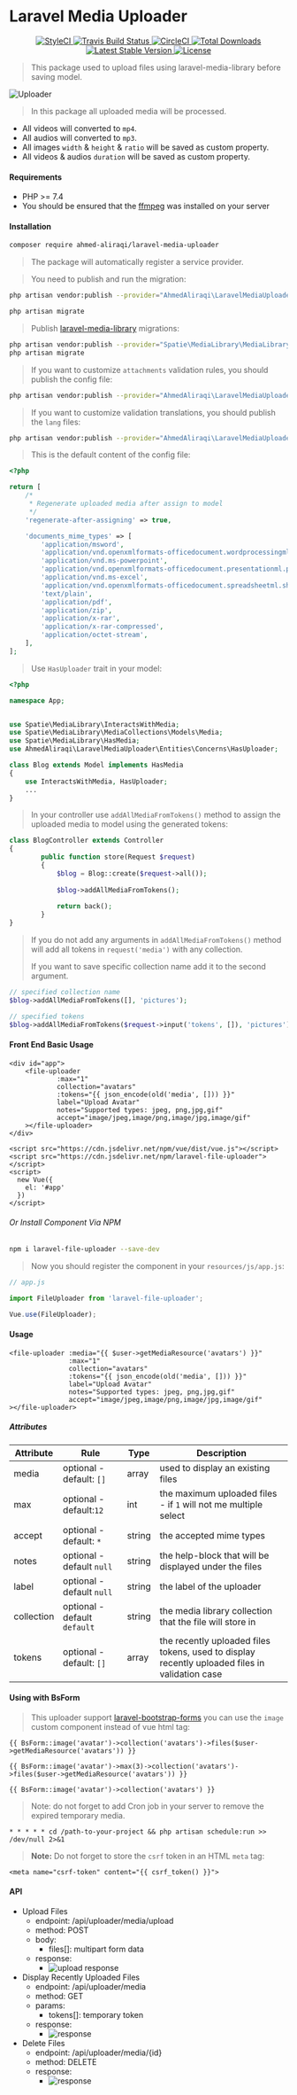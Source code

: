 # Laravel Media Uploader
<p align="center">
	<a href="https://github.styleci.io/repos/275045511">
	    <img src="https://github.styleci.io/repos/275045511/shield?style=flat" alt="StyleCI">
	</a>
	<a href="https://travis-ci.org/ahmed-aliraqi/laravel-media-uploader">
		<img src="https://travis-ci.org/ahmed-aliraqi/laravel-media-uploader.svg?branch=master" alt="Travis Build Status">
	</a>
	<a href="https://circleci.com/gh/ahmed-aliraqi/laravel-media-uploader">
		<img src="https://circleci.com/gh/ahmed-aliraqi/laravel-media-uploader.svg?style=svg" alt="CircleCI">
	</a>
	<a href="https://packagist.org/packages/ahmed-aliraqi/laravel-media-uploader">
		<img src="https://poser.pugx.org/ahmed-aliraqi/laravel-media-uploader/d/total.svg" alt="Total Downloads">
	</a>
	<a href="https://packagist.org/packages/ahmed-aliraqi/laravel-media-uploader">
		<img src="https://poser.pugx.org/ahmed-aliraqi/laravel-media-uploader/v/stable.svg" alt="Latest Stable Version">
	</a>
	<a href="https://packagist.org/packages/ahmed-aliraqi/laravel-media-uploader">
		<img src="https://poser.pugx.org/ahmed-aliraqi/laravel-media-uploader/license.svg" alt="License">
	</a>
</p>

> This package used to upload files using laravel-media-library before saving model.

![Uploader](https://i.imgur.com/zspIP0f.gif)

> In this package all uploaded media will be processed.
* All videos will converted to `mp4`.
* All audios will converted to `mp3`.
* All images `width` & `height` & `ratio` will be saved as custom property. 
* All videos & audios `duration` will be saved as custom property. 
#### Requirements
- PHP >= 7.4
- You should be ensured that the [ffmpeg](https://ffmpeg.org) was installed on your server

#### Installation
```bash
composer require ahmed-aliraqi/laravel-media-uploader
```
> The package will automatically register a service provider.
  
> You need to publish and run the migration:

```bash
php artisan vendor:publish --provider="AhmedAliraqi\LaravelMediaUploader\Providers\UploaderServiceProvider" --tag="migrations"

php artisan migrate
```
> Publish [laravel-media-library](https://github.com/spatie/laravel-medialibrary) migrations:

```bash
php artisan vendor:publish --provider="Spatie\MediaLibrary\MediaLibraryServiceProvider" --tag="migrations"
php artisan migrate
```

> If you want to customize `attachments` validation rules, you should publish the config file:

```bash
php artisan vendor:publish --provider="AhmedAliraqi\LaravelMediaUploader\Providers\UploaderServiceProvider" --tag="config"
```

> If you want to customize validation translations, you should publish the `lang` files:

```bash
php artisan vendor:publish --provider="AhmedAliraqi\LaravelMediaUploader\Providers\UploaderServiceProvider" --tag="uploader:translations"
```

> This is the default content of the config file:

```php
<?php

return [
    /*
     * Regenerate uploaded media after assign to model
     */
    'regenerate-after-assigning' => true,

    'documents_mime_types' => [
        'application/msword',
        'application/vnd.openxmlformats-officedocument.wordprocessingml.document', // .doc & .docx
        'application/vnd.ms-powerpoint',
        'application/vnd.openxmlformats-officedocument.presentationml.presentation', // .ppt & .pptx
        'application/vnd.ms-excel',
        'application/vnd.openxmlformats-officedocument.spreadsheetml.sheet', // .xls & .xlsx
        'text/plain',
        'application/pdf',
        'application/zip',
        'application/x-rar',
        'application/x-rar-compressed',
        'application/octet-stream',
    ],
];
```

> Use `HasUploader` trait in your model:

```php
<?php

namespace App;


use Spatie\MediaLibrary\InteractsWithMedia;
use Spatie\MediaLibrary\MediaCollections\Models\Media;
use Spatie\MediaLibrary\HasMedia;
use AhmedAliraqi\LaravelMediaUploader\Entities\Concerns\HasUploader;

class Blog extends Model implements HasMedia
{
    use InteractsWithMedia, HasUploader;
    ...
}
```
> In your controller use `addAllMediaFromTokens()` method to assign the uploaded media to model using the generated tokens:

```php
class BlogController extends Controller
{
        public function store(Request $request)
        {
            $blog = Blog::create($request->all());
            
            $blog->addAllMediaFromTokens();
    
            return back();
        }
}
``` 
> If you do not add any arguments in `addAllMediaFromTokens()` method will add all tokens in `request('media')` with any collection.
>
>If you want to save specific collection name add it to the second argument.
```php
// specified collection name
$blog->addAllMediaFromTokens([], 'pictures');

// specified tokens
$blog->addAllMediaFromTokens($request->input('tokens', []), 'pictures');
```

#### Front End Basic Usage
```blade
<div id="app">
    <file-uploader
            :max="1"
            collection="avatars"
            :tokens="{{ json_encode(old('media', [])) }}"
            label="Upload Avatar"
            notes="Supported types: jpeg, png,jpg,gif"
            accept="image/jpeg,image/png,image/jpg,image/gif"
    ></file-uploader>
</div>

<script src="https://cdn.jsdelivr.net/npm/vue/dist/vue.js"></script>
<script src="https://cdn.jsdelivr.net/npm/laravel-file-uploader"></script>
<script>
  new Vue({
    el: '#app'
  })
</script>
```
###### Or Install Component Via NPM

```bash
npm i laravel-file-uploader --save-dev
``` 
> Now you should register the component in your `resources/js/app.js`:

```js
// app.js

import FileUploader from 'laravel-file-uploader';

Vue.use(FileUploader);
```

#### Usage
```blade
<file-uploader :media="{{ $user->getMediaResource('avatars') }}"
               :max="1"
               collection="avatars"
               :tokens="{{ json_encode(old('media', [])) }}"
               label="Upload Avatar"
               notes="Supported types: jpeg, png,jpg,gif"
               accept="image/jpeg,image/png,image/jpg,image/gif"
></file-uploader>
```
##### Attributes
| Attribute |Rule | Type  |Description |
|--|--|--|--|
| media | optional - default: `[]`  |array | used to display an existing files  |
| max|optional - default:`12`| int| the maximum uploaded files - if `1` will not me multiple select|
|accept| optional - default: `*`| string| the accepted mime types|
|notes| optional - default `null`| string| the help-block that will be displayed under the files|
|label| optional - default `null`| string| the label of the uploader|
|collection| optional - default `default`|string| the media library collection that the file will store in|
|tokens| optional - default: `[]`|array|the recently uploaded files tokens, used to display recently uploaded files in validation case|

#### Using with BsForm
> This uploader support [laravel-bootstrap-forms](https://github.com/laraeast/laravel-bootstrap-forms) you can use the `image` custom component instead of vue html tag:

```blade
{{ BsForm::image('avatar')->collection('avatars')->files($user->getMediaResource('avatars')) }}
```
```blade
{{ BsForm::image('avatar')->max(3)->collection('avatars')->files($user->getMediaResource('avatars')) }}
```
```blade
{{ BsForm::image('avatar')->collection('avatars') }}
```

> Note: do not forget to add Cron job in your server to remove the expired temporary media.

```
* * * * * cd /path-to-your-project && php artisan schedule:run >> /dev/null 2>&1
```
> **Note:**
> Do not forget to store the `csrf` token in an HTML `meta` tag:
```blade
<meta name="csrf-token" content="{{ csrf_token() }}">
```

#### API
* Upload Files
    * endpoint: /api/uploader/media/upload
    * method: POST
    * body: 
        * files[]: multipart form data
    * response:
        * ![upload response](https://i.imgur.com/dvPX9Wa.png)
* Display Recently Uploaded Files
    * endpoint: /api/uploader/media
    * method: GET
    * params:
        * tokens[]: temporary token
    * response:
        * ![response](https://i.imgur.com/0xaaDPK.png)
* Delete Files
    * endpoint: /api/uploader/media/{id}
    * method: DELETE
    * response:
        * ![response](https://i.imgur.com/dghxe47.png)
